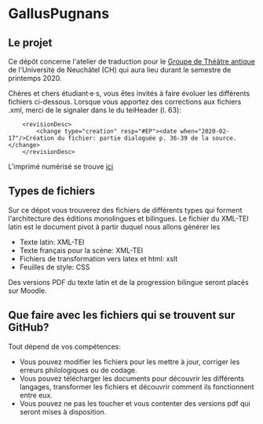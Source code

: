 # GallusPugnans

## Le projet
Ce dépôt concerne l'atelier de traduction pour le [Groupe de Théâtre antique](http://www.unine.ch/gta/) de l'Université de Neuchâtel (CH) qui aura lieu durant le semestre de printemps 2020.

Chères et chers étudiant·e·s, vous êtes invités à faire évoluer les différents fichiers ci-dessous. Lorsque vous apportez des corrections aux fichiers .xml, merci de le signaler dans le <revisionDesc> du teiHeader (l. 63): 

        <revisionDesc>
            <change type="creation" resp="#EP"><date when="2020-02-17"/>Création du fichier: partie dialoguée p. 36-39 de la source.</change>
        </revisionDesc> 

L'imprimé numérisé se trouve [ici](https://books.google.ch/books?id=8WKhxNJ_2JUC&dq=gallus+pugnans&hl=fr&source=gbs_navlinks_s)


## Types de fichiers
Sur ce dépot vous trouverez des fichiers de différents types qui forment l'architecture des éditions monolingues et bilingues. Le fichier du XML-TEI latin est le document pivot à partir duquel nous allons générer les 

* Texte latin: XML-TEI
* Texte français pour la scène: XML-TEI
* Fichiers de transformation vers latex et html: xslt
* Feuilles de style: CSS

Des versions PDF du texte latin et de la progression bilingue seront placés sur Moodle.

## Que faire avec les fichiers qui se trouvent sur GitHub?
Tout dépend de vos compétences: 
* Vous pouvez modifier les fichiers pour les mettre à jour, corriger les erreurs philologiques ou de codage.
* Vous pouvez télécharger les documents pour découvrir les différents langages, transformer les fichiers et découvrir comment ils fonctionnent entre eux. 
* Vous pouvez ne pas les toucher et vous contenter des versions pdf qui seront mises à disposition.
